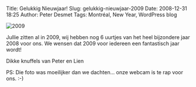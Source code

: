 Title: Gelukkig Nieuwjaar!
Slug: gelukkig-nieuwjaar-2009
Date: 2008-12-31 18:25
Author: Peter Desmet
Tags: Montréal, New Year, WordPress blog

![2009](|filename|/images/2008-nieuwjaar-2009.jpg "2009!")

Jullie zitten al in 2009, wij hebben nog 6 uurtjes van het heel bijzondere jaar 2008 voor ons. We wensen dat 2009 voor iedereen een fantastisch jaar wordt!

Dikke knuffels van Peter en Lien

PS: Die foto was moeilijker dan we dachten... onze webcam is te rap voor ons. :-)
